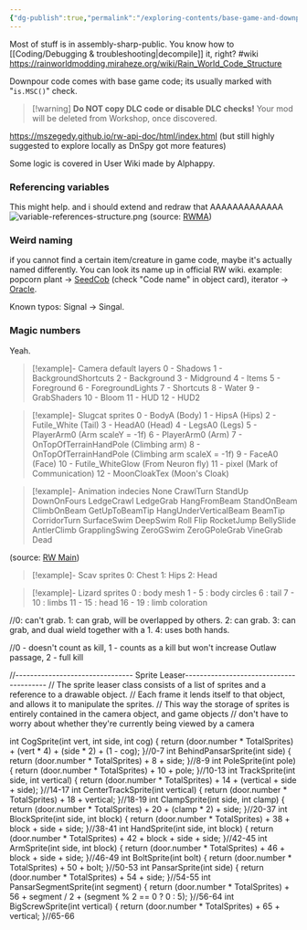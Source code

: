 ```yaml
---
{"dg-publish":true,"permalink":"/exploring-contents/base-game-and-downpour/code/"}
---
```


Most of stuff is in assembly-sharp-public. You know how to [[Coding/Debugging & troubleshooting\|decompile]] it, right?
#wiki
https://rainworldmodding.miraheze.org/wiki/Rain_World_Code_Structure

Downpour code comes with base game code; its usually marked with "`is.MSC()`" check.
> [!warning] **Do NOT copy DLC code or disable DLC checks!**
> Your mod will be deleted from Workshop, once discovered.

https://mszegedy.github.io/rw-api-doc/html/index.html
(but still highly suggested to explore locally as DnSpy got more features)

Some logic is covered in User Wiki made by Alphappy. 

### Referencing variables
This might help.
and i should extend and redraw that AAAAAAAAAAAAA
![variable-references-structure.png](/img/user/pics/variable-references-structure.png)
(source: [RWMA](https://discord.com/channels/1083481230839922688/1083483097145819348/1086547453010001960))

### Weird naming
if you cannot find a certain item/creature in game code, maybe it's actually named differently. You can look its name up in official RW wiki. example: popcorn plant -> [SeedCob](https://rainworld.miraheze.org/wiki/Popcorn_Plant) (check "Code name" in object card), iterator -> [Oracle](https://rainworld.miraheze.org/wiki/Iterator#Trivia).

Known typos: Signal -> Singal. 

### Magic numbers
Yeah.

> [!example]- Camera default layers
> 0 - Shadows
> 1 - BackgroundShortcuts
> 2 - Background
> 3 - Midground
> 4 - Items
> 5 - Foreground
> 6 - ForegroundLights
> 7 - Shortcuts
> 8 - Water
> 9 - GrabShaders
> 10 - Bloom
> 11 - HUD
> 12 - HUD2

> [!example]- Slugcat sprites
> 0 - BodyA (Body)
> 1 - HipsA (Hips)
> 2 - Futile_White (Tail)
> 3 - HeadA0 (Head)
> 4 - LegsA0 (Legs)
> 5 - PlayerArm0 (Arm scaleY = -1f)
> 6 - PlayerArm0 (Arm)
> 7 - OnTopOfTerrainHandPole (Climbing arm)
> 8 - OnTopOfTerrainHandPole (Climbing arm scaleX = -1f)
> 9 - FaceA0 (Face)
> 10 - Futile_WhiteGlow (From Neuron fly)
> 11 - pixel (Mark of Communication)
> 12 - MoonCloakTex (Moon's Cloak)
> 

> [!example]- Animation indecies
> None
> CrawlTurn
> StandUp
> DownOnFours
> LedgeCrawl
> LedgeGrab
> HangFromBeam
> StandOnBeam
> ClimbOnBeam
> GetUpToBeamTip
> HangUnderVerticalBeam
> BeamTip
> CorridorTurn
> SurfaceSwim
> DeepSwim
> Roll
> Flip
> RocketJump
> BellySlide
> AntlerClimb
> GrapplingSwing
> ZeroGSwim
> ZeroGPoleGrab
> VineGrab
> Dead 

(source: [RW Main](https://discord.com/channels/291184728944410624/305139167300550666/1200692551439626281))


> [!example]- Scav sprites
> 0: Chest
> 1: Hips
> 2: Head

> [!example]- Lizard sprites
> 0 : body mesh
> 1 - 5 : body circles
> 6 : tail
> 7 - 10 : limbs
> 11 - 15 : head
> 16 - 19 : limb coloration


//0: can't grab. 1: can grab, will be overlapped by others. 2: can grab. 3: can grab, and dual wield together with a 1. 4: uses both hands.

//0 - doesn't count as kill, 1 - counts as a kill but won't increase Outlaw passage, 2 - full kill

//-------------------------------- Sprite Leaser----------------------------------------
// The sprite leaser class consists of a list of sprites and a reference to a drawable object.
// Each frame it lends itself to that object, and allows it to manipulate the sprites. 
// This way the storage of sprites is entirely contained in the camera object, and game objects
// don't have to worry about whether they're currently being viewed by a camera

int CogSprite(int vert, int side, int cog) { return (door.number * TotalSprites) + (vert * 4) + (side * 2) + (1 - cog); }//0-7
int BehindPansarSprite(int side) { return (door.number * TotalSprites) + 8 + side; }//8-9
int PoleSprite(int pole) { return (door.number * TotalSprites) + 10 + pole; }//10-13
int TrackSprite(int side, int vertical) { return (door.number * TotalSprites) + 14 + (vertical + side + side); }//14-17
int CenterTrackSprite(int vertical) { return (door.number * TotalSprites) + 18 + vertical; }//18-19
int ClampSprite(int side, int clamp) { return (door.number * TotalSprites) + 20 + (clamp * 2) + side; }//20-37
int BlockSprite(int side, int block) { return (door.number * TotalSprites) + 38 + block + side + side; }//38-41
int HandSprite(int side, int block) { return (door.number * TotalSprites) + 42 + block + side + side; }//42-45
int ArmSprite(int side, int block) { return (door.number * TotalSprites) + 46 + block + side + side; }//46-49
int BoltSprite(int bolt) { return (door.number * TotalSprites) + 50 + bolt; }//50-53
int PansarSprite(int side) { return (door.number * TotalSprites) + 54 + side; }//54-55
int PansarSegmentSprite(int segment) { return (door.number * TotalSprites) + 56 + segment / 2 + (segment % 2 == 0 ? 0 : 5); }//56-64
int BigScrewSprite(int vertical) { return (door.number * TotalSprites) + 65 + vertical; }//65-66
